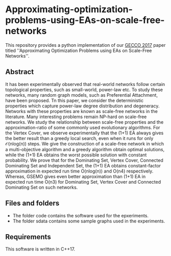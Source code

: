 # Approximating-optimization-problems-using-EAs-on-scale-free-networks

This repository provides a python implementation of our [GECCO 2017](https://dl.acm.org/doi/10.1145/3071178.3071257) paper titled ''Approximating Optimization Problems using EAs on Scale-Free Networks''.

## Abstract

It has been experimentally observed that real-world networks follow certain topological properties, such as small-world, power-law etc. To study these networks, many random graph models, such as Preferential Attachment, have been proposed.
Tn this paper, we consider the deterministic properties which capture power-law degree distribution and degeneracy. Networks with these properties are known as scale-free networks in the literature. Many interesting problems remain NP-hard on scale-free networks. We study the relationship between scale-free properties and the approximation-ratio of some commonly used evolutionary algorithms.
For the Vertex Cover, we observe experimentally that the (1+1) EA always gives the better result than a greedy local search, even when it runs for only 𝒪(nlog(n)) steps. We give the construction of a scale-free network in which a multi-objective algorithm and a greedy algorithm obtain optimal solutions, while the (1+1) EA obtains the worst possible solution with constant probability.
We prove that for the Dominating Set, Vertex Cover, Connected Dominating Set and Independent Set, the (1+1) EA obtains constant-factor approximation in expected run time O(nlog(n)) and O(n4) respectively. Whereas, GSEMO gives even better approximation than (1+1) EA in expected run time O(n3) for Dominating Set, Vertex Cover and Connected Dominating Set on such networks.

## Files and folders

- The folder code contains the software used for the epxeriments.
- The folder sdata contains some sample graphs used in the experiments.

## Requirements

This software is written in C++17.
